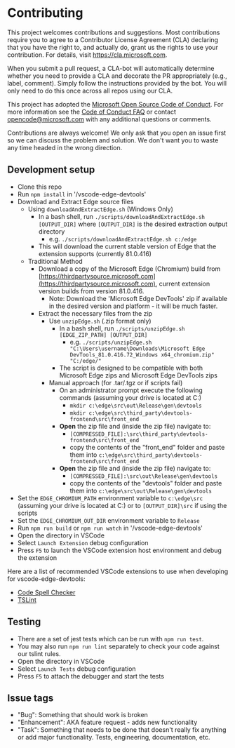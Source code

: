 # Contributing

This project welcomes contributions and suggestions.  Most contributions require you to agree to a
Contributor License Agreement (CLA) declaring that you have the right to, and actually do, grant us
the rights to use your contribution. For details, visit https://cla.microsoft.com.

When you submit a pull request, a CLA-bot will automatically determine whether you need to provide
a CLA and decorate the PR appropriately (e.g., label, comment). Simply follow the instructions
provided by the bot. You will only need to do this once across all repos using our CLA.

This project has adopted the [Microsoft Open Source Code of Conduct](https://opensource.microsoft.com/codeofconduct/).
For more information see the [Code of Conduct FAQ](https://opensource.microsoft.com/codeofconduct/faq/) or
contact [opencode@microsoft.com](mailto:opencode@microsoft.com) with any additional questions or comments.

Contributions are always welcome! We only ask that you open an issue first so we can discuss the problem and solution. We don't want you to waste any time headed in the wrong direction.

## Development setup
* Clone this repo
* Run `npm install` in '/vscode-edge-devtools'
* Download and Extract Edge source files
  * Using `downloadAndExtractEdge.sh` (Windows Only)
    * In a bash shell, run `./scripts/downloadAndExtractEdge.sh [OUTPUT_DIR]` where `[OUTPUT_DIR]` is the desired extraction output directory
      * e.g. `./scripts/downloadAndExtractEdge.sh c:/edge`
    * This will download the current stable version of Edge that the extension supports (currently 81.0.416)
  * Traditional Method
    * Download a copy of the Microsoft Edge (Chromium) build from [https://thirdpartysource.microsoft.com](https://thirdpartysource.microsoft.com), current extension version builds from version 81.0.416.
      * Note: Download the 'Microsoft Edge DevTools' zip if available in the desired version and platform - it will be much faster.
    * Extract the necessary files from the zip
      * Use `unzipEdge.sh` (.zip format only)
        * In a bash shell, run `./scripts/unzipEdge.sh [EDGE_ZIP_PATH] [OUTPUT_DIR]`
          * e.g. `./scripts/unzipEdge.sh "C:\Users\username\Downloads\Microsoft Edge DevTools_81.0.416.72_Windows x64_chromium.zip" "C:/edge/"`
        * The script is designed to be compatible with both Microsoft Edge zips and Microsoft Edge DevTools zips
      * Manual approach (for .tar/.tgz or if scripts fail)
        * On an administrator prompt execute the following commands (assuming your drive is located at C:\)
          * `mkdir c:\edge\src\out\Release\gen\devtools`
          * `mkdir c:\edge\src\third_party\devtools-frontend\src\front_end`
        * **Open** the zip file and (inside the zip file) navigate to:
          * `[COMPRESSED_FILE]:\src\third_party\devtools-frontend\src\front_end`
          * copy the contents of the "front_end" folder and paste them into `c:\edge\src\third_party\devtools-frontend\src\front_end`
        * **Open** the zip file and (inside the zip file) navigate to:
          * `[COMPRESSED_FILE]:\src\out\Release\gen\devtools`
          * copy the contents of the "devtools" folder and paste them into `c:\edge\src\out\Release\gen\devtools`
* Set the `EDGE_CHROMIUM_PATH` environment variable to `c:\edge\src` (assuming your drive is located at C:\) or to `[OUTPUT_DIR]\src` if using the scripts
* Set the `EDGE_CHROMIUM_OUT_DIR` environment variable to `Release`
* Run `npm run build` or `npm run watch` in '/vscode-edge-devtools'
* Open the directory in VSCode
* Select `Launch Extension` debug configuration
* Press `F5` to launch the VSCode extension host environment and debug the extension

Here are a list of recommended VSCode extensions to use when developing for vscode-edge-devtools:
* [Code Spell Checker](https://marketplace.visualstudio.com/items?itemName=streetsidesoftware.code-spell-checker)
* [TSLint](https://marketplace.visualstudio.com/items?itemName=ms-vscode.vscode-typescript-tslint-plugin)


## Testing
* There are a set of jest tests which can be run with `npm run test`.
* You may also run `npm run lint` separately to check your code against our tslint rules.
* Open the directory in VSCode
* Select `Launch Tests` debug configuration
* Press `F5` to attach the debugger and start the tests

## Issue tags
* "Bug": Something that should work is broken
* "Enhancement": AKA feature request - adds new functionality
* "Task": Something that needs to be done that doesn't really fix anything or add major functionality. Tests, engineering, documentation, etc.
